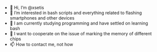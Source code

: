 - 👋 Hi, I’m @xsetis
- 👀 I’m interested in bash scripts and everything related to flashing smartphones and other devices
- 🌱 I am currently studying programming and have settled on learning bash
- 💞️ I want to cooperate on the issue of marking the memory of different chips
- 📫 How to contact me, not how
<!---
xsetis/xsetis is a ✨ special ✨ repository because its `README.md` (this file) appears on your GitHub profile.
You can click the Preview link to take a look at your changes.
--->
